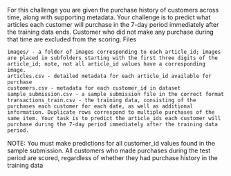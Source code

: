 For this challenge you are given the purchase history of customers across time, along with supporting metadata. Your challenge is to predict what articles each customer will purchase in the 7-day period immediately after the training data ends. Customer who did not make any purchase during that time are excluded from the scoring.
Files

    images/ - a folder of images corresponding to each article_id; images are placed in subfolders starting with the first three digits of the article_id; note, not all article_id values have a corresponding image.
    articles.csv - detailed metadata for each article_id available for purchase
    customers.csv - metadata for each customer_id in dataset
    sample_submission.csv - a sample submission file in the correct format
    transactions_train.csv - the training data, consisting of the purchases each customer for each date, as well as additional information. Duplicate rows correspond to multiple purchases of the same item. Your task is to predict the article_ids each customer will purchase during the 7-day period immediately after the training data period.

NOTE: You must make predictions for all customer_id values found in the sample submission. All customers who made purchases during the test period are scored, regardless of whether they had purchase history in the training data

